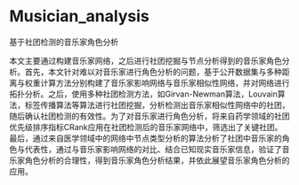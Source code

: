 # Musician_analysis
基于社团检测的音乐家角色分析

本文主要通过构建音乐家网络，之后进行社团挖掘与节点分析得到的音乐家角色分析。首先，本文针对难以对音乐家进行角色分析的问题，基于公开数据集与多种距离与权重计算方法分别构建了音乐家影响网络与音乐家相似性网络，并对网络进行拓扑分析。之后，使用多种社团检测方法，如Girvan-Newman算法，Louvain算法，标签传播算法等算法进行社团挖掘，分析检测出音乐家相似性网络中的社团，随后确认社团检测的有效性。为了对音乐家进行角色分析，将来自药学领域的社团优先级排序指标CRank应用在社团检测后的音乐家网络中，筛选出了关键社团。最后，通过来自医学领域中的网络中节点类型分析的算法分析了社团中音乐家的角色与代表性，通过与音乐家影响网络的对比、结合已知现实音乐家信息，验证了音乐家角色分析的合理性，得到音乐家角色分析结果，并依此展望音乐家角色分析的应用。
